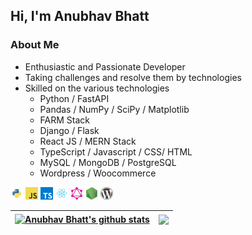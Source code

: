 ## Hi, I'm Anubhav Bhatt

### About Me
- Enthusiastic and Passionate Developer
- Taking challenges and resolve them by technologies
- Skilled on the various technologies
    - Python / FastAPI 
    - Pandas / NumPy / SciPy / Matplotlib
    - FARM Stack 
    - Django / Flask
    - React JS / MERN Stack
    - TypeScript / Javascript / CSS/ HTML
    - MySQL / MongoDB / PostgreSQL
    - Wordpress / Woocommerce


<code><img height="20" alt="python" src="https://raw.githubusercontent.com/github/explore/80688e429a7d4ef2fca1e82350fe8e3517d3494d/topics/python/python.png"></code>
<code><img height="20" alt="javascript" src="https://raw.githubusercontent.com/github/explore/80688e429a7d4ef2fca1e82350fe8e3517d3494d/topics/javascript/javascript.png"></code>
<code><img height="20" alt="typescript" src="https://raw.githubusercontent.com/github/explore/80688e429a7d4ef2fca1e82350fe8e3517d3494d/topics/typescript/typescript.png"></code>
<code><img height="20" alt="react" src="https://raw.githubusercontent.com/github/explore/80688e429a7d4ef2fca1e82350fe8e3517d3494d/topics/react/react.png"></code>
<code><img height="20" alt="graphql" src="https://raw.githubusercontent.com/github/explore/5c058a388828bb5fde0bcafd4bc867b5bb3f26f3/topics/graphql/graphql.png"></code>
<code><img height="20" alt="nodejs" src="https://raw.githubusercontent.com/github/explore/80688e429a7d4ef2fca1e82350fe8e3517d3494d/topics/nodejs/nodejs.png"></code>
<code><img height="20" alt="wordpress" src="https://raw.githubusercontent.com/github/explore/80688e429a7d4ef2fca1e82350fe8e3517d3494d/topics/wordpress/wordpress.png"></code>
 


| <a href="https://github.com/anubhavbhatt/github-readme-stats"><img align="center" src="https://github-readme-stats.vercel.app/api?username=anubhavbhatt&show_icons=true&include_all_commits=true&theme=buefy&hide_border=true" alt="Anubhav Bhatt's github stats" /></a> | <a href="https://github.com/anubhavbhatt/github-readme-stats"><img align="center" src="https://github-readme-stats.vercel.app/api/top-langs/?username=anubhavbhatt&layout=compact&theme=buefy&hide_border=true" /></a> |
| ------------- | ------------- |

<!--
**anubhavbhatt/anubhavbhatt** is a ✨ _special_ ✨ repository because its `README.md` (this file) appears on your GitHub profile.

Here are some ideas to get you started:

- 🔭 I’m currently working on ...
- 🌱 I’m currently learning ...
- 👯 I’m looking to collaborate on ...
- 🤔 I’m looking for help with ...
- 💬 Ask me about ...
- 📫 How to reach me: ...
- 😄 Pronouns: ...
- ⚡ Fun fact: ...
-->
